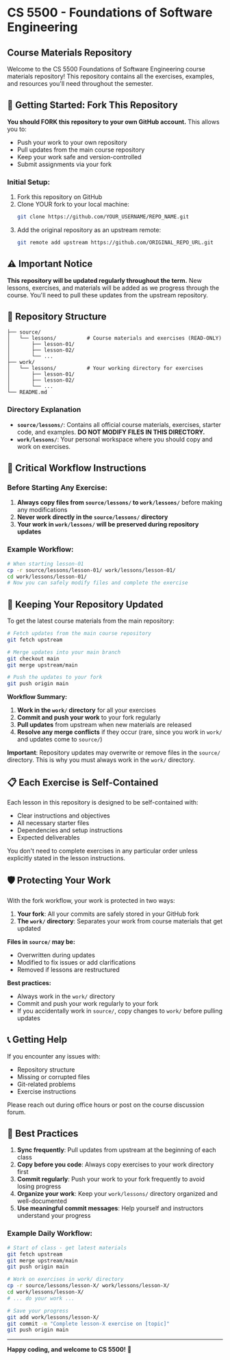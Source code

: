 # CS 5500 - Foundations of Software Engineering
## Course Materials Repository

Welcome to the CS 5500 Foundations of Software Engineering course materials repository! This repository contains all the exercises, examples, and resources you'll need throughout the semester.

## 🍴 Getting Started: Fork This Repository

**You should FORK this repository to your own GitHub account.** This allows you to:
- Push your work to your own repository
- Pull updates from the main course repository
- Keep your work safe and version-controlled
- Submit assignments via your fork

### Initial Setup:
1. Fork this repository on GitHub
2. Clone YOUR fork to your local machine:
   ```bash
   git clone https://github.com/YOUR_USERNAME/REPO_NAME.git
   ```
3. Add the original repository as an upstream remote:
   ```bash
   git remote add upstream https://github.com/ORIGINAL_REPO_URL.git
   ```

## ⚠️ Important Notice

**This repository will be updated regularly throughout the term.** New lessons, exercises, and materials will be added as we progress through the course. You'll need to pull these updates from the upstream repository.

## 📁 Repository Structure

```
├── source/
│   └── lessons/          # Course materials and exercises (READ-ONLY)
│       ├── lesson-01/
│       ├── lesson-02/
│       └── ...
├── work/
│   └── lessons/          # Your working directory for exercises
│       ├── lesson-01/
│       ├── lesson-02/
│       └── ...
└── README.md
```

### Directory Explanation

- **`source/lessons/`**: Contains all official course materials, exercises, starter code, and examples. **DO NOT MODIFY FILES IN THIS DIRECTORY.**
- **`work/lessons/`**: Your personal workspace where you should copy and work on exercises.

## 🚨 Critical Workflow Instructions

### Before Starting Any Exercise:

1. **Always copy files from `source/lessons/` to `work/lessons/`** before making any modifications
2. **Never work directly in the `source/lessons/` directory**
3. **Your work in `work/lessons/` will be preserved during repository updates**

### Example Workflow:

```bash
# When starting lesson-01
cp -r source/lessons/lesson-01/ work/lessons/lesson-01/
cd work/lessons/lesson-01/
# Now you can safely modify files and complete the exercise
```

## 🔄 Keeping Your Repository Updated

To get the latest course materials from the main repository:

```bash
# Fetch updates from the main course repository
git fetch upstream

# Merge updates into your main branch
git checkout main
git merge upstream/main

# Push the updates to your fork
git push origin main
```

**Workflow Summary:**
1. **Work in the `work/` directory** for all your exercises
2. **Commit and push your work** to your fork regularly
3. **Pull updates** from upstream when new materials are released
4. **Resolve any merge conflicts** if they occur (rare, since you work in `work/` and updates come to `source/`)

**Important**: Repository updates may overwrite or remove files in the `source/` directory. This is why you must always work in the `work/` directory.

## 📋 Each Exercise is Self-Contained

Each lesson in this repository is designed to be self-contained with:
- Clear instructions and objectives
- All necessary starter files
- Dependencies and setup instructions
- Expected deliverables

You don't need to complete exercises in any particular order unless explicitly stated in the lesson instructions.

## 🛡️ Protecting Your Work

With the fork workflow, your work is protected in two ways:
1. **Your fork**: All your commits are safely stored in your GitHub fork
2. **The `work/` directory**: Separates your work from course materials that get updated

**Files in `source/` may be:**
- Overwritten during updates
- Modified to fix issues or add clarifications  
- Removed if lessons are restructured

**Best practices:**
- Always work in the `work/` directory
- Commit and push your work regularly to your fork
- If you accidentally work in `source/`, copy changes to `work/` before pulling updates

## 📞 Getting Help

If you encounter any issues with:
- Repository structure
- Missing or corrupted files
- Git-related problems
- Exercise instructions

Please reach out during office hours or post on the course discussion forum.

## 🎯 Best Practices

1. **Sync frequently**: Pull updates from upstream at the beginning of each class
2. **Copy before you code**: Always copy exercises to your work directory first  
3. **Commit regularly**: Push your work to your fork frequently to avoid losing progress
4. **Organize your work**: Keep your `work/lessons/` directory organized and well-documented
5. **Use meaningful commit messages**: Help yourself and instructors understand your progress

### Example Daily Workflow:
```bash
# Start of class - get latest materials
git fetch upstream
git merge upstream/main
git push origin main

# Work on exercises in work/ directory
cp -r source/lessons/lesson-X/ work/lessons/lesson-X/
cd work/lessons/lesson-X/
# ... do your work ...

# Save your progress
git add work/lessons/lesson-X/
git commit -m "Complete lesson-X exercise on [topic]"
git push origin main
```

---

**Happy coding, and welcome to CS 5500!** 🚀
